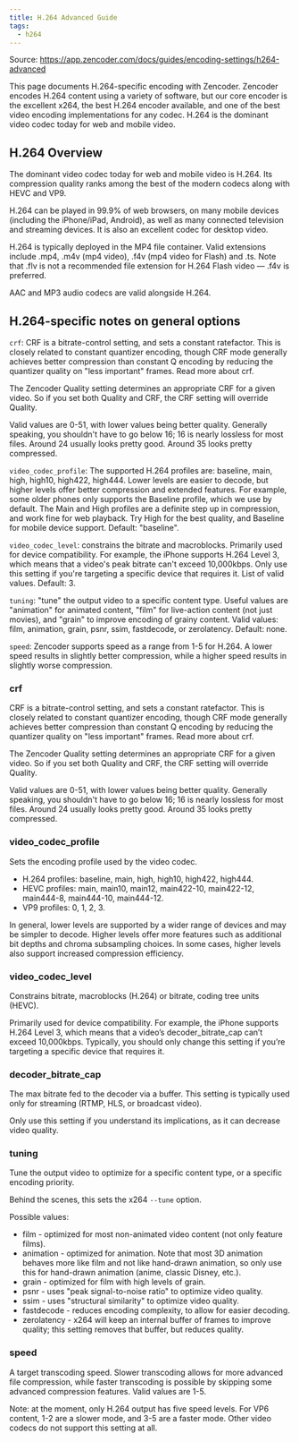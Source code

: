 ```yaml
---
title: H.264 Advanced Guide
tags:
  - h264
---
```


Source: https://app.zencoder.com/docs/guides/encoding-settings/h264-advanced

This page documents H.264-specific encoding with Zencoder. Zencoder encodes H.264 content using a variety of software, but our core encoder is the excellent x264, the best H.264 encoder available, and one of the best video encoding implementations for any codec. H.264 is the dominant video codec today for web and mobile video.

## H.264 Overview

The dominant video codec today for web and mobile video is H.264. Its compression quality ranks among the best of the modern codecs along with HEVC and VP9.

H.264 can be played in 99.9% of web browsers, on many mobile devices (including the iPhone/iPad, Android), as well as many connected television and streaming devices. It is also an excellent codec for desktop video.

H.264 is typically deployed in the MP4 file container. Valid extensions include .mp4, .m4v (mp4 video), .f4v (mp4 video for Flash) and .ts. Note that .flv is not a recommended file extension for H.264 Flash video — .f4v is preferred.

AAC and MP3 audio codecs are valid alongside H.264.

## H.264-specific notes on general options

`crf`: CRF is a bitrate-control setting, and sets a constant ratefactor. This is closely related to constant quantizer encoding, though CRF mode generally achieves better compression than constant Q encoding by reducing the quantizer quality on "less important" frames. Read more about crf.

The Zencoder Quality setting determines an appropriate CRF for a given video. So if you set both Quality and CRF, the CRF setting will override Quality.

Valid values are 0-51, with lower values being better quality. Generally speaking, you shouldn't have to go below 16; 16 is nearly lossless for most files. Around 24 usually looks pretty good. Around 35 looks pretty compressed.

`video_codec_profile`: The supported H.264 profiles are: baseline, main, high, high10, high422, high444. Lower levels are easier to decode, but higher levels offer better compression and extended features. For example, some older phones only supports the Baseline profile, which we use by default. The Main and High profiles are a definite step up in compression, and work fine for web playback. Try High for the best quality, and Baseline for mobile device support. Default: "baseline".

`video_codec_level`: constrains the bitrate and macroblocks. Primarily used for device compatibility. For example, the iPhone supports H.264 Level 3, which means that a video's peak bitrate can't exceed 10,000kbps. Only use this setting if you're targeting a specific device that requires it. List of valid values. Default: 3.

`tuning`: "tune" the output video to a specific content type. Useful values are "animation" for animated content, "film" for live-action content (not just movies), and "grain" to improve encoding of grainy content. Valid values: film, animation, grain, psnr, ssim, fastdecode, or zerolatency. Default: none.

`speed`: Zencoder supports speed as a range from 1-5 for H.264. A lower speed results in slightly better compression, while a higher speed results in slightly worse compression.

### crf

CRF is a bitrate-control setting, and sets a constant ratefactor. This is closely related to constant quantizer encoding, though CRF mode generally achieves better compression than constant Q encoding by reducing the quantizer quality on "less important" frames. Read more about crf.

The Zencoder Quality setting determines an appropriate CRF for a given video. So if you set both Quality and CRF, the CRF setting will override Quality.

Valid values are 0-51, with lower values being better quality. Generally speaking, you shouldn't have to go below 16; 16 is nearly lossless for most files. Around 24 usually looks pretty good. Around 35 looks pretty compressed.

### video_codec_profile

Sets the encoding profile used by the video codec.

* H.264 profiles: baseline, main, high, high10, high422, high444.
* HEVC profiles: main, main10, main12, main422-10, main422-12, main444-8, main444-10, main444-12.
* VP9 profiles: 0, 1, 2, 3.

In general, lower levels are supported by a wider range of devices and may be simpler to decode. Higher levels offer more features such as additional bit depths and chroma subsampling choices. In some cases, higher levels also support increased compression efficiency.

### video_codec_level

Constrains bitrate, macroblocks (H.264) or bitrate, coding tree units (HEVC).

Primarily used for device compatibility. For example, the iPhone supports H.264 Level 3, which means that a video’s decoder_bitrate_cap can’t exceed 10,000kbps. Typically, you should only change this setting if you’re targeting a specific device that requires it.

### decoder_bitrate_cap

The max bitrate fed to the decoder via a buffer. This setting is typically used only for streaming (RTMP, HLS, or broadcast video).

Only use this setting if you understand its implications, as it can decrease video quality.

### tuning

Tune the output video to optimize for a specific content type, or a specific encoding priority.

Behind the scenes, this sets the x264 `--tune` option.

Possible values:

* film - optimized for most non-animated video content (not only feature films).
* animation - optimized for animation. Note that most 3D animation behaves more like film and not like hand-drawn animation, so only use this for hand-drawn animation (anime, classic Disney, etc.).
* grain - optimized for film with high levels of grain.
* psnr - uses "peak signal-to-noise ratio" to optimize video quality.
* ssim - uses "structural similarity" to optimize video quality.
* fastdecode - reduces encoding complexity, to allow for easier decoding.
* zerolatency - x264 will keep an internal buffer of frames to improve quality; this setting removes that buffer, but reduces quality.

### speed

A target transcoding speed. Slower transcoding allows for more advanced file compression, while faster transcoding is possible by skipping some advanced compression features. Valid values are 1-5.

Note: at the moment, only H.264 output has five speed levels. For VP6 content, 1-2 are a slower mode, and 3-5 are a faster mode. Other video codecs do not support this setting at all.
